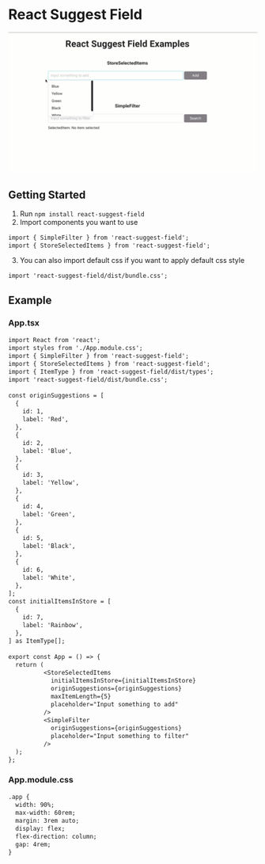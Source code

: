 # React Suggest Field

![image](./image.gif)

## Getting Started

1. Run `npm install react-suggest-field`
2. Import components you want to use

```
import { SimpleFilter } from 'react-suggest-field';
import { StoreSelectedItems } from 'react-suggest-field';
```

3. You can also import default css if you want to apply default css style

```
import 'react-suggest-field/dist/bundle.css';
```

## Example

### App.tsx

```
import React from 'react';
import styles from './App.module.css';
import { SimpleFilter } from 'react-suggest-field';
import { StoreSelectedItems } from 'react-suggest-field';
import { ItemType } from 'react-suggest-field/dist/types';
import 'react-suggest-field/dist/bundle.css';

const originSuggestions = [
  {
    id: 1,
    label: 'Red',
  },
  {
    id: 2,
    label: 'Blue',
  },
  {
    id: 3,
    label: 'Yellow',
  },
  {
    id: 4,
    label: 'Green',
  },
  {
    id: 5,
    label: 'Black',
  },
  {
    id: 6,
    label: 'White',
  },
];
const initialItemsInStore = [
  {
    id: 7,
    label: 'Rainbow',
  },
] as ItemType[];

export const App = () => {
  return (
          <StoreSelectedItems
            initialItemsInStore={initialItemsInStore}
            originSuggestions={originSuggestions}
            maxItemLength={5}
            placeholder="Input something to add"
          />
          <SimpleFilter
            originSuggestions={originSuggestions}
            placeholder="Input something to filter"
          />
  );
};

```

### App.module.css

```
.app {
  width: 90%;
  max-width: 60rem;
  margin: 3rem auto;
  display: flex;
  flex-direction: column;
  gap: 4rem;
}
```

